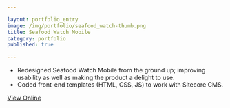 ```yaml
---

layout: portfolio_entry  
image: /img/portfolio/seafood_watch-thumb.png 
title: Seafood Watch Mobile   
category: portfolio  
published: true  

---
```


- Redesigned Seafood Watch Mobile from the ground up; improving usability as well as making the product a delight to use.
- Coded front-end templates (HTML, CSS, JS) to work with Sitecore CMS.

<a class="button" href="http://mobile.seafoodwatch.org" target="_blank">View Online</a>
